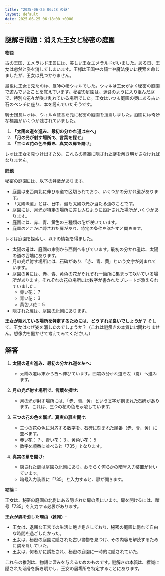 ```yaml
---
title: "2025-06-25 06:18 の謎"
layout: default
date: 2025-06-25 06:18:00 +0900
---
```

## 謎解き問題：消えた王女と秘密の庭園

**物語**

古の王国、エメラルド王国には、美しい王女エメラルドがいました。ある日、王女は忽然と姿を消してしまいます。王様は王国中の騎士や魔法使いに捜索を命じましたが、王女は見つかりません。

最後に王女を見たのは、庭師の老ウィルでした。ウィルは王女がよく秘密の庭園で遊んでいたことを覚えています。秘密の庭園は、迷路のように入り組んだ庭で、特別な花々が咲き乱れている場所でした。王女はいつも庭園の奥にある古い石のベンチに座り、本を読んでいたそうです。

騎士団長レオは、ウィルの証言を元に秘密の庭園を捜索しました。庭園には奇妙な標識がいくつか残されていました。

1.  **「太陽の道を進み、最初の分かれ道は左へ」**
2.  **「月の光が射す場所で、言葉を探せ」**
3.  **「三つの花の色を繋ぎ、真実の扉を開け」**

レオは王女を見つけ出すため、これらの標識に隠された謎を解き明かさなければなりません。

**問題**

秘密の庭園には、以下の特徴があります。

*   庭園は東西南北に伸びる道で区切られており、いくつかの分かれ道があります。
*   「太陽の道」とは、日中、最も太陽の光が当たる道のことです。
*   庭園には、月光が特定の場所に差し込むように設計された場所がいくつかあります。
*   庭園には、赤、青、黄色の三種類の花が咲いています。
*   庭園のどこかに隠された扉があり、特定の条件を満たすと開きます。

レオは庭園を探索し、以下の情報を得ました。

*   太陽の道は、庭園の東側から西側へ伸びています。最初の分かれ道は、太陽の道の西端にあります。
*   月の光が射す場所には、石碑があり、「赤、青、黄」という文字が刻まれています。
*   庭園の奥には、赤、青、黄色の花がそれぞれ一箇所に集まって咲いている場所があります。それぞれの花の場所には数字が書かれたプレートが添えられていました。
    *   赤い花：７
    *   青い花：３
    *   黄色い花：５
*   隠された扉は、庭園の北側にあります。

**王女が隠れている場所を特定するためには、どうすれば良いでしょうか？**
そして、王女はなぜ姿を消したのでしょうか？（これは謎解きの本質には関わりません。想像力を働かせて考えてみてください。）

## 解答

1.  **太陽の道を進み、最初の分かれ道を左へ:**
    *   太陽の道は東から西へ伸びています。西端の分かれ道を左（南）へ進みます。

2.  **月の光が射す場所で、言葉を探せ:**
    *   月の光が射す場所には、「赤、青、黄」という文字が刻まれた石碑があります。これは、三つの花の色を示唆しています。

3.  **三つの花の色を繋ぎ、真実の扉を開け:**
    *   三つの花の色に対応する数字を、石碑に刻まれた順番（赤、青、黄）に並べます。
    *   赤い花：７、青い花：３、黄色い花：５
    *   数字を順番に並べると「735」となります。

4.  **真実の扉を開け:**
    *   隠された扉は庭園の北側にあり、おそらく何らかの暗号入力装置が付いています。
    *   暗号入力装置に「735」と入力すると、扉が開きます。

**結論：**

王女は、秘密の庭園の北側にある隠された扉の奥にいます。扉を開けるには、暗号「735」を入力する必要があります。

**王女が姿を消した理由（推測）:**

*   王女は、退屈な王宮での生活に飽き飽きしており、秘密の庭園に隠れて自由な時間を過ごしたかった。
*   王女は、秘密の庭園に隠された古い書物を見つけ、その内容を解読するために姿を隠していた。
*   王女は、何者かに誘拐され、秘密の庭園に一時的に隠されていた。

これらの推測は、物語に深みを与えるためのものです。謎解きの本質は、標識に隠された暗号を解き明かし、王女の居場所を特定することにあります。
